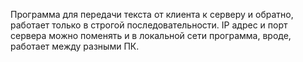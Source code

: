 Программа для передачи текста от клиента к серверу и обратно, работает только в строгой последовательности. IP адрес и порт сервера можно поменять и в локальной сети программа, вроде, работает между разными ПК.
